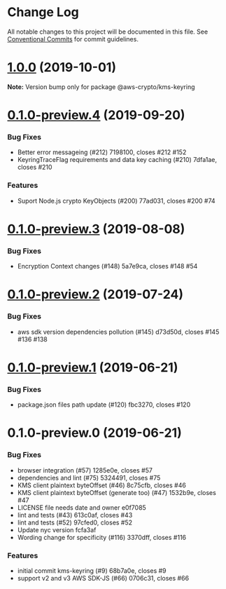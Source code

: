 # Change Log

All notable changes to this project will be documented in this file.
See [Conventional Commits](https://conventionalcommits.org) for commit guidelines.

# [1.0.0](/compare/@aws-crypto/kms-keyring@0.1.0-preview.4...@aws-crypto/kms-keyring@1.0.0) (2019-10-01)

**Note:** Version bump only for package @aws-crypto/kms-keyring





# [0.1.0-preview.4](/compare/@aws-crypto/kms-keyring@0.1.0-preview.3...@aws-crypto/kms-keyring@0.1.0-preview.4) (2019-09-20)


### Bug Fixes

* Better error messageing (#212) 7198100, closes #212 #152
* KeyringTraceFlag requirements and data key caching (#210) 7dfa1ae, closes #210


### Features

* Suport Node.js crypto KeyObjects (#200) 77ad031, closes #200 #74





# [0.1.0-preview.3](/compare/@aws-crypto/kms-keyring@0.1.0-preview.2...@aws-crypto/kms-keyring@0.1.0-preview.3) (2019-08-08)


### Bug Fixes

* Encryption Context changes (#148) 5a7e9ca, closes #148 #54





# [0.1.0-preview.2](/compare/@aws-crypto/kms-keyring@0.1.0-preview.1...@aws-crypto/kms-keyring@0.1.0-preview.2) (2019-07-24)


### Bug Fixes

* aws sdk version dependencies pollution (#145) d73d50d, closes #145 #136 #138





# [0.1.0-preview.1](/compare/@aws-crypto/kms-keyring@0.1.0-preview.0...@aws-crypto/kms-keyring@0.1.0-preview.1) (2019-06-21)


### Bug Fixes

* package.json files path update (#120) fbc3270, closes #120





# 0.1.0-preview.0 (2019-06-21)


### Bug Fixes

* browser integration (#57) 1285e0e, closes #57
* dependencies and lint (#75) 5324491, closes #75
* KMS client plaintext byteOffset (#46) 8c75cfb, closes #46
* KMS client plaintext byteOffset (generate too) (#47) 1532b9e, closes #47
* LICENSE file needs date and owner e0f7085
* lint and tests (#43) 613c0af, closes #43
* lint and tests (#52) 97cfed0, closes #52
* Update nyc version fcfa3af
* Wording change for specificity (#116) 3370dff, closes #116


### Features

* initial commit kms-keyring (#9) 68b7a0e, closes #9
* support v2 and v3 AWS SDK-JS (#66) 0706c31, closes #66
